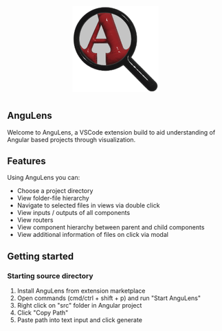 <div align="center">
  <img src='./assets/Angulens_3.png' alt="Magnifying glass AnguLens logo" width="200" height="200">
</div>

#

## AnguLens

Welcome to AnguLens, a VSCode extension build to aid understanding of Angular based projects through visualization.

## Features 

Using AnguLens you can: 
  - Choose a project directory
  - View folder-file hierarchy 
  - Navigate to selected files in views via double click 
  - View inputs / outputs of all components
  - View routers 
  - View component hierarchy between parent and child components
  - View additional information of files on click via modal 

## Getting started

### Starting source directory

1. Install AnguLens from extension marketplace 
2. Open commands (cmd/ctrl + shift + p) and run "Start AnguLens" 
3. Right click on "src" folder in Angular project 
4. Click "Copy Path"
5. Paste path into text input and click generate
  